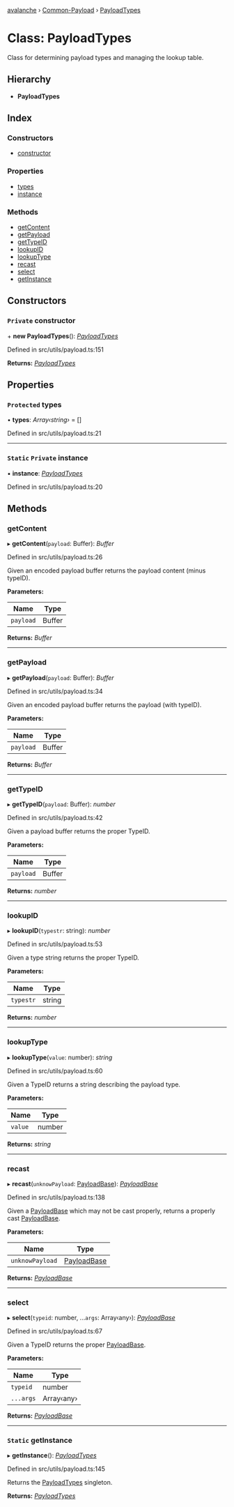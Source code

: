 [avalanche](../README.md) › [Common-Payload](../modules/common_payload.md) › [PayloadTypes](common_payload.payloadtypes.md)

# Class: PayloadTypes

Class for determining payload types and managing the lookup table.

## Hierarchy

* **PayloadTypes**

## Index

### Constructors

* [constructor](common_payload.payloadtypes.md#private-constructor)

### Properties

* [types](common_payload.payloadtypes.md#protected-types)
* [instance](common_payload.payloadtypes.md#static-private-instance)

### Methods

* [getContent](common_payload.payloadtypes.md#getcontent)
* [getPayload](common_payload.payloadtypes.md#getpayload)
* [getTypeID](common_payload.payloadtypes.md#gettypeid)
* [lookupID](common_payload.payloadtypes.md#lookupid)
* [lookupType](common_payload.payloadtypes.md#lookuptype)
* [recast](common_payload.payloadtypes.md#recast)
* [select](common_payload.payloadtypes.md#select)
* [getInstance](common_payload.payloadtypes.md#static-getinstance)

## Constructors

### `Private` constructor

\+ **new PayloadTypes**(): *[PayloadTypes](common_payload.payloadtypes.md)*

Defined in src/utils/payload.ts:151

**Returns:** *[PayloadTypes](common_payload.payloadtypes.md)*

## Properties

### `Protected` types

• **types**: *Array‹string›* = []

Defined in src/utils/payload.ts:21

___

### `Static` `Private` instance

▪ **instance**: *[PayloadTypes](common_payload.payloadtypes.md)*

Defined in src/utils/payload.ts:20

## Methods

###  getContent

▸ **getContent**(`payload`: Buffer): *Buffer*

Defined in src/utils/payload.ts:26

Given an encoded payload buffer returns the payload content (minus typeID).

**Parameters:**

Name | Type |
------ | ------ |
`payload` | Buffer |

**Returns:** *Buffer*

___

###  getPayload

▸ **getPayload**(`payload`: Buffer): *Buffer*

Defined in src/utils/payload.ts:34

Given an encoded payload buffer returns the payload (with typeID).

**Parameters:**

Name | Type |
------ | ------ |
`payload` | Buffer |

**Returns:** *Buffer*

___

###  getTypeID

▸ **getTypeID**(`payload`: Buffer): *number*

Defined in src/utils/payload.ts:42

Given a payload buffer returns the proper TypeID.

**Parameters:**

Name | Type |
------ | ------ |
`payload` | Buffer |

**Returns:** *number*

___

###  lookupID

▸ **lookupID**(`typestr`: string): *number*

Defined in src/utils/payload.ts:53

Given a type string returns the proper TypeID.

**Parameters:**

Name | Type |
------ | ------ |
`typestr` | string |

**Returns:** *number*

___

###  lookupType

▸ **lookupType**(`value`: number): *string*

Defined in src/utils/payload.ts:60

Given a TypeID returns a string describing the payload type.

**Parameters:**

Name | Type |
------ | ------ |
`value` | number |

**Returns:** *string*

___

###  recast

▸ **recast**(`unknowPayload`: [PayloadBase](common_payload.payloadbase.md)): *[PayloadBase](common_payload.payloadbase.md)*

Defined in src/utils/payload.ts:138

Given a [PayloadBase](common_payload.payloadbase.md) which may not be cast properly, returns a properly cast [PayloadBase](common_payload.payloadbase.md).

**Parameters:**

Name | Type |
------ | ------ |
`unknowPayload` | [PayloadBase](common_payload.payloadbase.md) |

**Returns:** *[PayloadBase](common_payload.payloadbase.md)*

___

###  select

▸ **select**(`typeid`: number, ...`args`: Array‹any›): *[PayloadBase](common_payload.payloadbase.md)*

Defined in src/utils/payload.ts:67

Given a TypeID returns the proper [PayloadBase](common_payload.payloadbase.md).

**Parameters:**

Name | Type |
------ | ------ |
`typeid` | number |
`...args` | Array‹any› |

**Returns:** *[PayloadBase](common_payload.payloadbase.md)*

___

### `Static` getInstance

▸ **getInstance**(): *[PayloadTypes](common_payload.payloadtypes.md)*

Defined in src/utils/payload.ts:145

Returns the [PayloadTypes](common_payload.payloadtypes.md) singleton.

**Returns:** *[PayloadTypes](common_payload.payloadtypes.md)*

